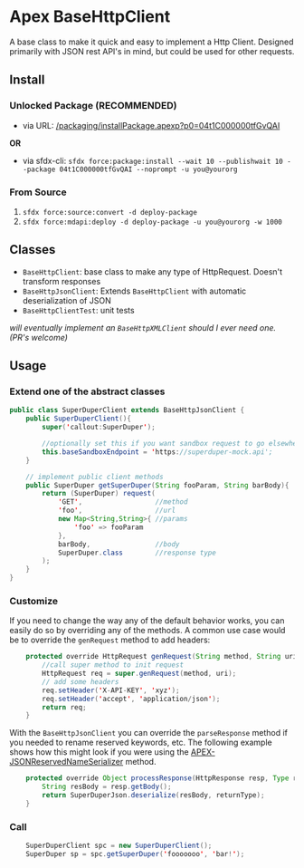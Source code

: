 # Apex BaseHttpClient

A base class to make it quick and easy to implement a Http Client.  Designed primarily with JSON rest API's in mind, but could be used for other requests.

## Install

### Unlocked Package (RECOMMENDED)

- via URL: [/packaging/installPackage.apexp?p0=04t1C000000tfGvQAI](https://login.salesforce.com/packaging/installPackage.apexp?p0=04t1C000000tfGvQAI)

**OR**

- via sfdx-cli: `sfdx force:package:install --wait 10 --publishwait 10 --package 04t1C000000tfGvQAI --noprompt -u you@yourorg`


### From Source
1. `sfdx force:source:convert -d deploy-package`
2. `sfdx force:mdapi:deploy -d deploy-package -u you@yourorg -w 1000`

## Classes

- `BaseHttpClient`: base class to make any type of HttpRequest.  Doesn't transform responses
- `BaseHttpJsonClient`: Extends `BaseHttpClient` with automatic deserialization of JSON
- `BaseHttpClientTest`: unit tests

*will eventually implement an `BaseHttpXMLClient` should I ever need one. (PR's welcome)*

## Usage

### Extend one of the abstract classes

```java
public class SuperDuperClient extends BaseHttpJsonClient {
    public SuperDuperClient(){
        super('callout:SuperDuper');

        //optionally set this if you want sandbox request to go elsewhere
        this.baseSandboxEndpoint = 'https://superduper-mock.api';
    }

    // implement public client methods
    public SuperDuper getSuperDuper(String fooParam, String barBody){
        return (SuperDuper) request(
            'GET',                  //method
            'foo',                  //url
            new Map<String,String>{ //params
                'foo' => fooParam
            },
            barBody,                //body
            SuperDuper.class        //response type
        );
    }
}
```

### Customize

If you need to change the way any of the default behavior works, you can easily do so by overriding any of the methods.  A common use case would be to override the `genRequest` method to add headers:

``` java
    protected override HttpRequest genRequest(String method, String uri){
        //call super method to init request
        HttpRequest req = super.genRequest(method, uri);
        // add some headers
        req.setHeader('X-API-KEY', 'xyz');
        req.setHeader('accept', 'application/json');
        return req;
    }
```

With the `BaseHttpJsonClient` you can override the `parseResponse` method if you needed to rename reserved keywords, etc. The following example shows how this might look if you were using the [APEX-JSONReservedNameSerializer](https://github.com/ChuckJonas/APEX-JSONReservedNameSerializer) method.

```java
    protected override Object processResponse(HttpResponse resp, Type returnType){
        String resBody = resp.getBody();
        return SuperDuperJson.deserialize(resBody, returnType);
    }
```

### Call

```java
    SuperDuperClient spc = new SuperDuperClient();
    SuperDuper sp = spc.getSuperDuper('fooooooo', 'bar!');
```
